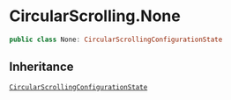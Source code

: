 # CircularScrolling.None

``` swift
public class None: CircularScrollingConfigurationState 
```

## Inheritance

[`CircularScrollingConfigurationState`](/CircularScrollingConfigurationState)
